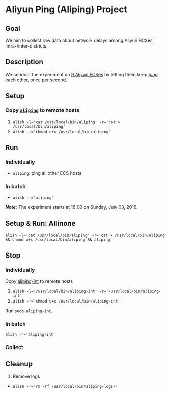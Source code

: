 # Aliyun Ping (Aliping) Project

## Goal
We aim to collect raw data about network delays among Aliyun ECSes intra-/inter-districts.

## Description
We conduct the experiment on [9 Aliyun ECSes](https://github.com/hengxin/aliyun-projects/blob/master/aliyun-ecs/aliyun-hosts) 
by letting them keep [*ping*](https://en.wikipedia.org/wiki/Ping_(networking_utility)) each other, once per second.

## Setup

### Copy [`aliping`](https://github.com/hengxin/aliyun-projects/blob/master/aliyun-scripts/aliping) to remote hosts 
1. `alish -l='cat /usr/local/bin/aliping' -r='cat > /usr/local/bin/aliping'`
2. `alish -r='chmod u+x /usr/local/bin/aliping'`

## Run

### Individually
- `aliping`: ping all other ECS hosts

### In batch
- `alish -r='aliping'`

***Note:*** The experiment starts at 16:00 on Sunday, July 03, 2016.

## Setup & Run: Allinone
`alish -l='cat /usr/local/bin/aliping' -r='cat > /usr/local/bin/aliping && chmod u+x /usr/local/bin/aliping && aliping'`

## Stop

### Individually
Copy [aliping-int](https://github.com/hengxin/aliyun-projects/blob/master/aliyun-scripts/aliping-int) to remote hosts
1. `alish -l='/usr/local/bin/aliping-int' -r='/usr/local/bin/aliping-int'`
2. `alish -r='chmod u+x /usr/local/bin/aliping-int'`

Run `sudo aliping-int`.

### In batch
`alish -r='aliping-int'`

### Collect


## Cleanup
1. Remove logs
 - `alish -r='rm -rf /usr/local/bin/aliping-logs/'`
